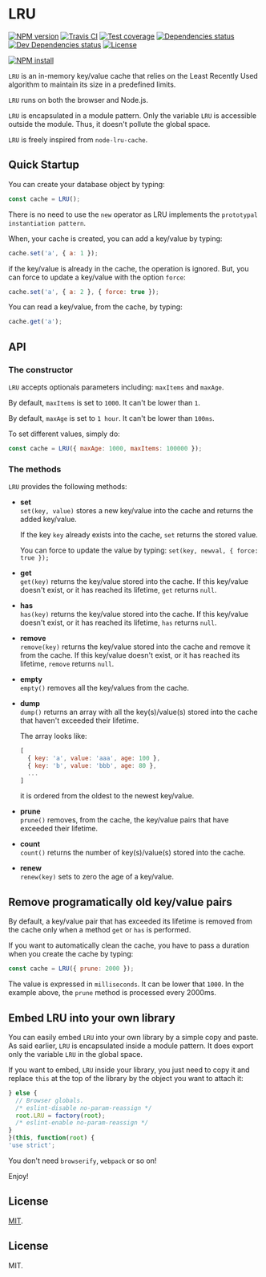 # LRU

[![NPM version][npm-image]][npm-url]
[![Travis CI][travis-image]][travis-url]
[![Test coverage][coveralls-image]][coveralls-url]
[![Dependencies status][dependencies-image]][dependencies-url]
[![Dev Dependencies status][devdependencies-image]][devdependencies-url]
[![License][license-image]](LICENSE.md)
<!--- [![node version][node-image]][node-url] -->

[![NPM install][npm-install-image]][npm-install-url]

`LRU` is an in-memory key/value cache that relies on the Least Recently Used algorithm to maintain its size in a predefined limits.

`LRU` runs on both the browser and Node.js.

`LRU` is encapsulated in a module pattern. Only the variable `LRU` is accessible outside the module. Thus, it doesn't pollute the global space.

`LRU` is freely inspired from `node-lru-cache`.


## Quick Startup

You can create your database object by typing:

```javascript
const cache = LRU();
```

There is no need to use the `new` operator as LRU implements the `prototypal instantiation pattern`.

When, your cache is created, you can add a key/value by typing:

```javascript
cache.set('a', { a: 1 });
```

if the key/value is already in the cache, the operation is ignored. But, you can force to update a key/value with the option `force`:

```javascript
cache.set('a', { a: 2 }, { force: true });
```

You can read a key/value, from the cache, by typing:

```javascript
cache.get('a');
```


## API

### The constructor

`LRU` accepts optionals parameters including: `maxItems` and `maxAge`.

By default, `maxItems` is set to `1000`. It can't be lower than `1`.

By default, `maxAge` is set to `1 hour`. It can't be lower than `100ms`.

To set different values, simply do:

```javascript
const cache = LRU({ maxAge: 1000, maxItems: 100000 });
```

### The methods

`LRU` provides the following methods:

  * **set**<br>
    `set(key, value)` stores a new key/value into the cache and returns the added key/value.

    If the key `key` already exists into the cache, `set` returns the stored value.

    You can force to update the value by typing: `set(key, newval, { force: true });`

  * **get**<br>
    `get(key)` returns the key/value stored into the cache. If this key/value doesn't exist, or it has reached its lifetime, `get` returns `null`.

  * **has**<br>
    `has(key)` returns the key/value stored into the cache. If this key/value doesn't exist, or it has reached its lifetime, `has` returns `null`.

  * **remove**<br>
    `remove(key)` returns the key/value stored into the cache and remove it from the cache. If this key/value doesn't exist, or it has reached its lifetime, `remove` returns `null`.

  * **empty**<br>
    `empty()` removes all the key/values from the cache.

  * **dump**<br>
    `dump()` returns an array with all the key(s)/value(s) stored into the cache that haven't exceeded their lifetime.

    The array looks like:

    ```javascript
    [
      { key: 'a', value: 'aaa', age: 100 },
      { key: 'b', value: 'bbb', age: 80 },
      ...
    ]
    ```

    it is ordered from the oldest to the newest key/value.

  * **prune**<br>
    `prune()` removes, from the cache, the key/value pairs that have exceeded their lifetime.

  * **count**<br>
    `count()` returns the number of key(s)/value(s) stored into the cache.

  * **renew**<br>
    `renew(key)` sets to zero the age of a key/value.


## Remove programatically old key/value pairs

By default, a key/value pair that has exceeded its lifetime is removed from the cache only when a method `get` or `has` is performed.

If you want to automatically clean the cache, you have to pass a duration when you create the cache by typing:

```javascript
const cache = LRU({ prune: 2000 });
```

The value is expressed in `milliseconds`. It can be lower that `1000`. In the example above, the `prune` method is processed every 2000ms.


## Embed LRU into your own library

You can easily embed `LRU` into your own library by a simple copy and paste. As said earlier, `LRU` is encapsulated inside a module pattern. It does export only the variable `LRU` in the global space.

If you want to embed, `LRU` inside your library, you just need to copy it and replace `this` at the top of the library by the object you want to attach it:

```javascript
} else {
  // Browser globals.
  /* eslint-disable no-param-reassign */
  root.LRU = factory(root);
  /* eslint-enable no-param-reassign */
}
}(this, function(root) {
'use strict';
```


You don't need `browserify`, `webpack` or so on!


Enjoy!


## License

[MIT](LICENSE.md).

<!--- URls -->

[npm-image]: https://img.shields.io/npm/v/@mobilabs/lru.svg?style=flat-square
[npm-install-image]: https://nodei.co/npm/@mobilabs/lru.png?compact=true
[node-image]: https://img.shields.io/badge/node.js-%3E=_0.10-green.svg?style=flat-square
[download-image]: https://img.shields.io/npm/dm/@mobilabs/lru.svg?style=flat-square
[travis-image]: https://img.shields.io/travis/jclo/lru.svg?style=flat-square
[coveralls-image]: https://img.shields.io/coveralls/jclo/lru/master.svg?style=flat-square
[dependencies-image]: https://david-dm.org/jclo/lru/status.svg?theme=shields.io
[devdependencies-image]: https://david-dm.org/jclo/lru/dev-status.svg?theme=shields.io
[license-image]: https://img.shields.io/npm/l/@mobilabs/lru.svg?style=flat-square

[npm-url]: https://www.npmjs.com/package/@mobilabs/lru
[npm-install-url]: https://nodei.co/npm/@mobilabs/lru
[node-url]: http://nodejs.org/download
[download-url]: https://www.npmjs.com/package/@mobilabs/lru
[travis-url]: https://travis-ci.org/jclo/lru
[coveralls-url]: https://coveralls.io/github/jclo/lru?branch=master
[dependencies-url]: https://david-dm.org/jclo/lru
[devdependencies-url]: https://david-dm.org/jclo/lru?type=dev
[license-url]: http://opensource.org/licenses/MIT


## License

MIT.
